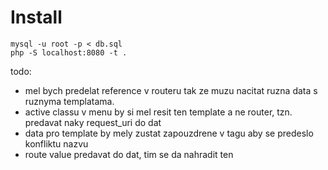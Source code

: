 # Install

```
mysql -u root -p < db.sql
php -S localhost:8080 -t .
```

todo:
 - mel bych predelat reference v routeru tak ze muzu nacitat ruzna data s ruznyma templatama.
 - active classu v menu by si mel resit ten template a ne router, tzn. predavat naky request_uri do dat
 - data pro template by mely zustat zapouzdrene v tagu <data> aby se predeslo konfliktu nazvu
 - route value predavat do dat, tim se da nahradit ten <title>
 - v xsl templatech umoznit modifikovat headers abych mohl treba srat textovy output jako api nebo rss